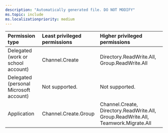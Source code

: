 ```yaml
---
description: "Automatically generated file. DO NOT MODIFY"
ms.topic: include
ms.localizationpriority: medium
---
```


|Permission type|Least privileged permissions|Higher privileged permissions|
|:---|:---|:---|
|Delegated (work or school account)|Channel.Create|Directory.ReadWrite.All, Group.ReadWrite.All|
|Delegated (personal Microsoft account)|Not supported.|Not supported.|
|Application|Channel.Create.Group|Channel.Create, Directory.ReadWrite.All, Group.ReadWrite.All, Teamwork.Migrate.All|

